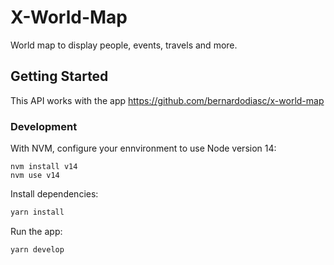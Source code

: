 # X-World-Map

World map to display people, events, travels and more.

## Getting Started

This API works with the app https://github.com/bernardodiasc/x-world-map

### Development

With NVM, configure your ennvironment to use Node version 14:

```
nvm install v14
nvm use v14
```

Install dependencies:

```bash
yarn install
```

Run the app:

```bash
yarn develop
```

